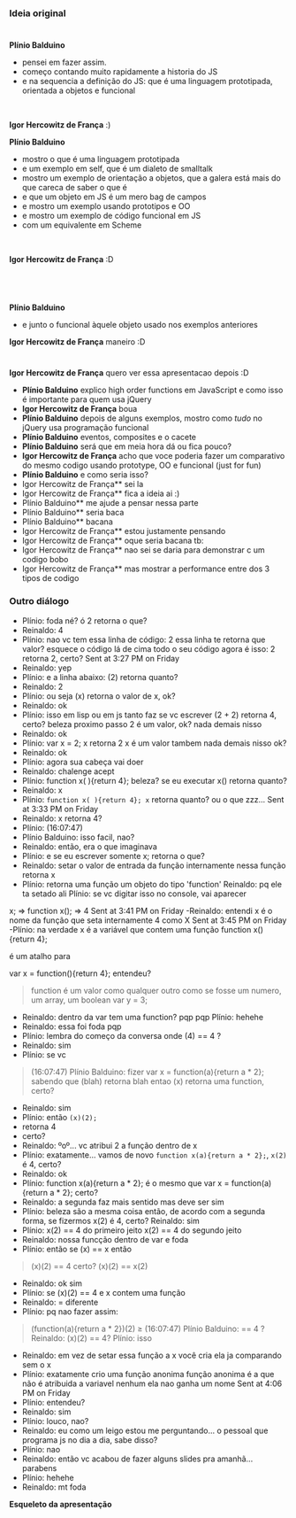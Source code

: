 ### Ideia original

#

 **Plínio Balduino**
 - pensei em fazer assim.
 - começo contando muito rapidamente a historia do JS
 - e na sequencia a definição do JS: que é uma linguagem prototipada, orientada a objetos e funcional

 <br>

**Igor Hercowitz de França** :)

**Plínio Balduino**
 - mostro o que é uma linguagem prototipada
 - e um exemplo em self, que é um dialeto de smalltalk
 - mostro um exemplo de orientação a objetos, que a galera está mais do que careca de saber o que é
 - e que um objeto em JS é um mero bag de campos
 - e mostro um exemplo usando prototipos e OO
 - e mostro um exemplo de código funcional em JS
 - com um equivalente em Scheme
 <br>

**Igor Hercowitz de França** :D

<br> 

#

**Plínio Balduino** 
 - e junto o funcional àquele objeto usado nos exemplos anteriores

**Igor Hercowitz de França** maneiro :D

#

**Igor Hercowitz de França** quero ver essa apresentacao depois :D

 - **Plínio Balduino** explico high order functions em JavaScript e como isso é importante para quem usa jQuery
 - **Igor Hercowitz de França** boua
 - **Plínio Balduino** depois de alguns exemplos, mostro como *tudo* no jQuery usa programação funcional
 - **Plínio Balduino** eventos, composites e o cacete
 - **Plínio Balduino** será que em meia hora dá ou fica pouco?
 - **Igor Hercowitz de França** acho que voce poderia fazer um comparativo do mesmo codigo usando prototype, OO e funcional (just for fun)
 - **Plínio Balduino** e como seria isso?
 - Igor Hercowitz de França** sei la
 - Igor Hercowitz de França** fica a ideia ai :)
 - Plínio Balduino** me ajude a pensar nessa parte
 - Plínio Balduino** seria baca
 - Plínio Balduino** bacana
 - Igor Hercowitz de França** estou justamente pensando
 - Igor Hercowitz de França** oque seria bacana tb:
 - Igor Hercowitz de França** nao sei se daria para demonstrar c um codigo bobo
 - Igor Hercowitz de França** mas mostrar a performance entre dos 3 tipos de codigo

### Outro diálogo

- Plínio: foda né?
ó
2 retorna o que?
- Reinaldo: 4
- Plínio: nao
vc tem essa linha de código:
2
essa linha te retorna que valor?
esquece o código lá de cima
todo o seu código agora é isso:
2
retorna 2, certo?
Sent at 3:27 PM on Friday
- Reinaldo: yep
- Plínio: e a linha abaixo:
(2)
retorna quanto?
- Reinaldo: 2
- Plínio: ou seja
(x) retorna o valor de x, ok?
- Reinaldo: ok
- Plínio: isso em lisp ou em js
tanto faz
se vc escrever
(2 + 2)
retorna 4, certo?
beleza
proximo passo
2 é um valor, ok?
nada demais nisso
- Reinaldo: ok
- Plínio: var x = 2;
x retorna 2
x é um valor
tambem nada demais nisso
ok?
- Reinaldo: ok
- Plínio: agora sua cabeça vai doer
- Reinaldo: chalenge acept
- Plínio: function x( ){return 4};
beleza?
se eu executar
x()
retorna quanto?
- Reinaldo: x
- Plínio: ``function x( ){return 4};
x`` retorna quanto? ou o que zzz...
Sent at 3:33 PM on Friday
- Reinaldo: x retorna 4?
- Plínio:
(16:07:47) 
- Plínio Balduino: isso
facil, nao?
- Reinaldo: então, era o que imaginava
- Plínio: e se eu escrever somente
x;
retorna o que?
- Reinaldo: setar o valor de entrada da função internamente nessa função
retorna x
- Plínio: retorna uma função
um objeto do tipo 'function'
Reinaldo: pq ele ta setado ali
Plínio: se vc digitar isso no console, vai aparecer

x;
=> function
x();
=> 4
Sent at 3:41 PM on Friday
-Reinaldo: entendi
x é o nome da função que seta internamente 4 como X
Sent at 3:45 PM on Friday
-Plínio: na verdade
x é a variável que contem uma função
function x(){return 4};

é um atalho para

var x = function(){return 4};
entendeu?
> function é um valor como qualquer outro
como se fosse um numero, um array, um boolean
var y = 3;
- Reinaldo: dentro da var tem uma function?
pqp
pqp
Plínio: hehehe
- Reinaldo: essa foi foda
pqp
- Plínio: lembra do começo da conversa
onde (4) == 4 ?
- Reinaldo: sim
- Plínio: se vc
> (16:07:47) Plínio Balduino: fizer
> var x = function(a){return a * 2};
> sabendo que (blah) retorna blah
> entao
> (x) retorna uma function, certo?
- Reinaldo: sim
- Plínio: então ``(x)(2);``
- retorna 4
- certo?
- Reinaldo: ºoº... vc atribui 2 a função dentro de x
- Plínio: exatamente... vamos de novo ``function x(a){return a * 2};``, ``x(2)`` é 4, certo?
- Reinaldo: ok
- Plínio: function x(a){return a * 2};
é o mesmo que
var x = function(a){return a * 2};
certo?
- Reinaldo: a segunda faz mais sentido mas deve ser sim
- Plínio: beleza
são a mesma coisa
então, de acordo com a segunda forma, se fizermos
x(2) é 4, certo?
Reinaldo: sim
- Plínio: x(2) == 4 do primeiro jeito
x(2) == 4 do segundo jeito
- Reinaldo: nossa
funcção dentro de var e foda
- Plínio: então
se (x) == x
então
> (x)(2) == 4
> certo?
> (x)(2) == x(2)
- Reinaldo: ok
sim
- Plínio: se (x)(2) == 4
e x contem uma função
- Reinaldo: =
diferente
- Plínio: pq nao fazer assim:
> (function(a){return a * 2})(2)
≥ (16:07:47) Plínio Balduino: == 4 ?
Reinaldo: (x)(2) == 4?
Plínio: isso
- Reinaldo: em vez de setar essa função a x
você cria ela ja comparando sem o x
- Plínio: exatamente
crio uma função anonima
função anonima é a que não é atribuida a variavel nenhum
ela nao ganha um nome
Sent at 4:06 PM on Friday
- Plínio: entendeu?
- Reinaldo: sim
- Plínio: louco, nao?
- Reinaldo: eu como um leigo estou me perguntando... o pessoal que programa js no dia a dia, sabe disso?
- Plínio: nao
- Reinaldo: então vc acabou de fazer alguns slides pra amanhã... parabens
- Plínio: hehehe
- Reinaldo: mt foda

**Esqueleto da apresentação**
